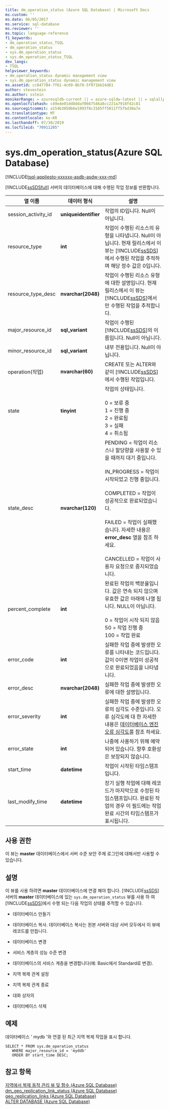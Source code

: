 ```yaml
---
title: dm_operation_status (Azure SQL Database) | Microsoft Docs
ms.custom: ''
ms.date: 06/05/2017
ms.service: sql-database
ms.reviewer: ''
ms.topic: language-reference
f1_keywords:
- dm_operation_status_TSQL
- dm_operation_status
- sys.dm_operation_status
- sys.dm_operation_status_TSQL
dev_langs:
- TSQL
helpviewer_keywords:
- dm_operation_status dynamic management view
- sys.dm_operation_status dynamic management view
ms.assetid: cc847784-7f61-4c69-8b78-5f971bb24d61
author: stevestein
ms.author: sstein
monikerRange: = azuresqldb-current || = azure-sqldw-latest || = sqlallproducts-allversions
ms.openlocfilehash: c49e4e01dd8ddaf0667546a8cc221a7918f42c81
ms.sourcegitcommit: a154b3050b6e1993f8c3165ff5011ff5fbd30a7e
ms.translationtype: MT
ms.contentlocale: ko-KR
ms.lasthandoff: 07/30/2019
ms.locfileid: "70911205"
---
```

# <a name="sysdm_operation_status-azure-sql-database"></a>sys.dm_operation_status(Azure SQL Database)

[!INCLUDE[tsql-appliesto-xxxxxx-asdb-asdw-xxx-md](../../includes/tsql-appliesto-xxxxxx-asdb-asdw-xxx-md.md)]

  [!INCLUDE[ssSDSfull](../../includes/sssdsfull-md.md)] 서버의 데이터베이스에 대해 수행된 작업 정보를 반환합니다.  
  
|열 이름|데이터 형식|설명|  
|-----------------|---------------|-----------------|  
|session_activity_id|**uniqueidentifier**|작업의 ID입니다. Null이 아닙니다.|  
|resource_type|**int**|작업이 수행된 리소스의 유형을 나타냅니다. Null이 아닙니다. 현재 릴리스에서 이 뷰는 [!INCLUDE[ssSDS](../../includes/sssds-md.md)]에서 수행된 작업을 추적하며 해당 정수 값은 0입니다.|  
|resource_type_desc|**nvarchar(2048)**|작업이 수행된 리소스 유형에 대한 설명입니다. 현재 릴리스에서 이 뷰는 [!INCLUDE[ssSDS](../../includes/sssds-md.md)]에서만 수행된 작업을 추적합니다.|  
|major_resource_id|**sql_variant**|작업이 수행된 [!INCLUDE[ssSDS](../../includes/sssds-md.md)]의 이름입니다. Null이 아닙니다.|  
|minor_resource_id|**sql_variant**|내부 전용입니다. Null이 아닙니다.|  
|operation(작업)|**nvarchar(60)**|CREATE 또는 ALTER와 같이 [!INCLUDE[ssSDS](../../includes/sssds-md.md)]에서 수행된 작업입니다.|  
|state|**tinyint**|작업의 상태입니다.<br /><br /> 0 = 보류 중<br />1 = 진행 중<br />2 = 완료됨<br />3 = 실패<br />4 = 취소됨|  
|state_desc|**nvarchar(120)**|PENDING = 작업이 리소스나 할당량을 사용할 수 있을 때까지 대기 중입니다.<br /><br /> IN_PROGRESS = 작업이 시작되었고 진행 중입니다.<br /><br /> COMPLETED = 작업이 성공적으로 완료되었습니다.<br /><br /> FAILED = 작업이 실패했습니다. 자세한 내용은 **error_desc** 열을 참조 하세요.<br /><br /> CANCELLED = 작업이 사용자 요청으로 중지되었습니다.|  
|percent_complete|**int**|완료된 작업의 백분율입니다. 값은 연속 되지 않으며 유효한 값은 아래에 나열 됩니다. NULL이 아닙니다.<br/><br/>0 = 작업이 시작 되지 않음<br/>50 = 작업 진행 중<br/>100 = 작업 완료|  
|error_code|**int**|실패한 작업 중에 발생한 오류를 나타내는 코드입니다. 값이 0이면 작업이 성공적으로 완료되었음을 나타냅니다.|  
|error_desc|**nvarchar(2048)**|실패한 작업 중에 발생한 오류에 대한 설명입니다.|  
|error_severity|**int**|실패한 작업 중에 발생한 오류의 심각도 수준입니다. 오류 심각도에 대 한 자세한 내용은 [데이터베이스 엔진 오류 심각도](https://go.microsoft.com/fwlink/?LinkId=251052)를 참조 하세요.|  
|error_state|**int**|나중에 사용하기 위해 예약되어 있습니다. 향후 호환성은 보장되지 않습니다.|  
|start_time|**datetime**|작업이 시작된 타임스탬프입니다.|  
|last_modify_time|**datetime**|장기 실행 작업에 대해 레코드가 마지막으로 수정된 타임스탬프입니다. 완료된 작업의 경우 이 필드에는 작업 완료 시간의 타임스탬프가 표시됩니다.|  
  
## <a name="permissions"></a>사용 권한  
 이 뷰는 **master** 데이터베이스에서 서버 수준 보안 주체 로그인에 대해서만 사용할 수 있습니다.  
  
## <a name="remarks"></a>설명  
 이 뷰를 사용 하려면 **master** 데이터베이스에 연결 해야 합니다. [!INCLUDE[ssSDS](../../includes/sssds-md.md)] 서버의 **master** 데이터베이스에 있는 `sys.dm_operation_status` 뷰를 사용 하 여 [!INCLUDE[ssSDS](../../includes/sssds-md.md)]에서 수행 되는 다음 작업의 상태를 추적할 수 있습니다.  
  
-   데이터베이스 만들기  
  
-   데이터베이스 복사. 데이터베이스 복사는 원본 서버와 대상 서버 모두에서 이 뷰에 레코드를 만듭니다.  
  
-   데이터베이스 변경  
  
-   서비스 계층의 성능 수준 변경  
  
-   데이터베이스의 서비스 계층을 변경합니다(예: Basic에서 Standard로 변경).  
  
-   지역 복제 관계 설정  
  
-   지역 복제 관계 종료  
  
-   대화 상자의  
  
-   데이터베이스 삭제  
  
## <a name="example"></a>예제  
 데이터베이스 ' mydb '와 연결 된 최근 지역 복제 작업을 표시 합니다.  
  
```  
SELECT * FROM sys.dm_operation_status   
   WHERE major_resource_id = 'myddb'   
   ORDER BY start_time DESC;  
```  
  
## <a name="see-also"></a>참고 항목  
 [지역에서 복제 동적 관리 뷰 및 함수 &#40;Azure SQL Database&#41; ](../../relational-databases/system-dynamic-management-views/geo-replication-dynamic-management-views-and-functions-azure-sql-database.md)   
 [dm_geo_replication_link_status &#40;Azure SQL Database&#41; ](../../relational-databases/system-dynamic-management-views/sys-dm-geo-replication-link-status-azure-sql-database.md)   
 [geo_replication_links &#40;Azure SQL Database&#41; ](../../relational-databases/system-dynamic-management-views/sys-geo-replication-links-azure-sql-database.md)   
 [ALTER DATABASE &#40;Azure SQL Database&#41;](../../t-sql/statements/alter-database-azure-sql-database.md)  
  
  
